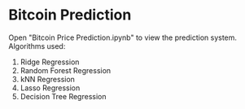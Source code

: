 # Bitcoin Prediction
Open "Bitcoin Price Prediction.ipynb" to view the prediction system.
Algorithms used:
  1. Ridge Regression
  2. Random Forest Regression
  3. kNN Regression
  4. Lasso Regression
  5. Decision Tree Regression
